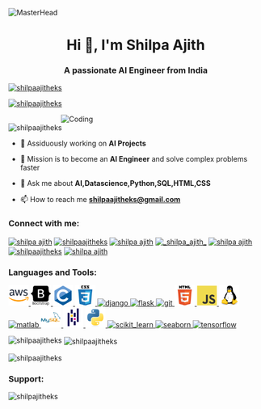 ![MasterHead](https://emeritus.org/wp-content/uploads/2019/03/common-lp-masthead.jpg)
<h1 align="center">Hi 👋, I'm Shilpa Ajith</h1>
<h3 align="center">A passionate AI Engineer from India</h3>
<p align="left"> 
  <a href="https://github.com/ryo-ma/github-profile-trophy"><img src="https://github-profile-trophy.vercel.app/?username=shilpaajitheks" alt="shilpaajitheks" /></a> 
</p>
<p align="left"> 
  <a href="https://twitter.com/shilpaajitheks" target="blank"><img src="https://img.shields.io/twitter/follow/shilpaajitheks?logo=twitter&style=for-the-badge" alt="shilpaajitheks" /></a> 
</p>
<img align="right" alt="Coding" width="400"src="https://mir-s3-cdn-cf.behance.net/project_modules/disp/601014116770475.6068beff4640a.gif" alt="">

<p align="left"> <img src="https://komarev.com/ghpvc/?username=shilpaajitheks&label=Profile%20views&color=0e75b6&style=flat" alt="shilpaajitheks" /> </p>

- 🔭 Assiduously working on **AI Projects**

- 🌱 Mission is to become an **AI Engineer** and solve complex problems faster

- 💬 Ask me about **AI,Datascience,Python,SQL,HTML,CSS**

- 📫 How to reach me **shilpaajitheks@gmail.com**

<h3 align="left">Connect with me:</h3>
<p align="left">
<a href="https://www.linkedin.com/in/shilpa-ajith-3aa8761b8" target="blank"><img align="center" src="https://raw.githubusercontent.com/rahuldkjain/github-profile-readme-generator/master/src/images/icons/Social/linked-in-alt.svg" alt="shilpa ajith" height="30" width="40" /></a>
<a href="https://kaggle.com/shilpaajitheks" target="blank"><img align="center" src="https://raw.githubusercontent.com/rahuldkjain/github-profile-readme-generator/master/src/images/icons/Social/kaggle.svg" alt="shilpaajitheks" height="30" width="40" /></a>
<a href="https://www.facebook.com/profile.php?id=100004230669997" target="blank"><img align="center" src="https://raw.githubusercontent.com/rahuldkjain/github-profile-readme-generator/master/src/images/icons/Social/facebook.svg" alt="shilpa ajith" height="30" width="40" /></a>
<a href="https://instagram.com/_shilpa_ajith_" target="blank"><img align="center" src="https://raw.githubusercontent.com/rahuldkjain/github-profile-readme-generator/master/src/images/icons/Social/instagram.svg" alt="_shilpa_ajith_" height="30" width="40" /></a>
<a href="https://medium.com/@shilpaajitheks" target="blank"><img align="center" src="https://raw.githubusercontent.com/rahuldkjain/github-profile-readme-generator/master/src/images/icons/Social/medium.svg" alt="shilpa ajith" height="30" width="40" /></a>
<a href="https://twitter.com/shilpaajitheks" target="blank"><img align="center" src="https://raw.githubusercontent.com/rahuldkjain/github-profile-readme-generator/master/src/images/icons/Social/twitter.svg" alt="shilpaajitheks" height="30" width="40" /></a>
<a href="https://stackoverflow.com/users/shilpa ajith" target="blank"><img align="center" src="https://raw.githubusercontent.com/rahuldkjain/github-profile-readme-generator/master/src/images/icons/Social/stack-overflow.svg" alt="shilpa ajith" height="30" width="40" /></a>
</p>

<h3 align="left">Languages and Tools:</h3>
<p align="left"> <a href="https://aws.amazon.com" target="_blank" rel="noreferrer"> <img src="https://raw.githubusercontent.com/devicons/devicon/master/icons/amazonwebservices/amazonwebservices-original-wordmark.svg" alt="aws" width="40" height="40"/> </a> <a href="https://getbootstrap.com" target="_blank" rel="noreferrer"> <img src="https://raw.githubusercontent.com/devicons/devicon/master/icons/bootstrap/bootstrap-plain-wordmark.svg" alt="bootstrap" width="40" height="40"/> </a> <a href="https://www.cprogramming.com/" target="_blank" rel="noreferrer"> <img src="https://raw.githubusercontent.com/devicons/devicon/master/icons/c/c-original.svg" alt="c" width="40" height="40"/> </a> <a href="https://www.w3schools.com/css/" target="_blank" rel="noreferrer"> <img src="https://raw.githubusercontent.com/devicons/devicon/master/icons/css3/css3-original-wordmark.svg" alt="css3" width="40" height="40"/> </a> <a href="https://www.djangoproject.com/" target="_blank" rel="noreferrer"> <img src="https://cdn.worldvectorlogo.com/logos/django.svg" alt="django" width="40" height="40"/> </a> <a href="https://flask.palletsprojects.com/" target="_blank" rel="noreferrer"> <img src="https://www.vectorlogo.zone/logos/pocoo_flask/pocoo_flask-icon.svg" alt="flask" width="40" height="40"/> </a> <a href="https://git-scm.com/" target="_blank" rel="noreferrer"> <img src="https://www.vectorlogo.zone/logos/git-scm/git-scm-icon.svg" alt="git" width="40" height="40"/> </a> <a href="https://www.w3.org/html/" target="_blank" rel="noreferrer"> <img src="https://raw.githubusercontent.com/devicons/devicon/master/icons/html5/html5-original-wordmark.svg" alt="html5" width="40" height="40"/> </a> <a href="https://developer.mozilla.org/en-US/docs/Web/JavaScript" target="_blank" rel="noreferrer"> <img src="https://raw.githubusercontent.com/devicons/devicon/master/icons/javascript/javascript-original.svg" alt="javascript" width="40" height="40"/> </a> <a href="https://www.linux.org/" target="_blank" rel="noreferrer"> <img src="https://raw.githubusercontent.com/devicons/devicon/master/icons/linux/linux-original.svg" alt="linux" width="40" height="40"/> </a> <a href="https://www.mathworks.com/" target="_blank" rel="noreferrer"> <img src="https://upload.wikimedia.org/wikipedia/commons/2/21/Matlab_Logo.png" alt="matlab" width="40" height="40"/> </a> <a href="https://www.mysql.com/" target="_blank" rel="noreferrer"> <img src="https://raw.githubusercontent.com/devicons/devicon/master/icons/mysql/mysql-original-wordmark.svg" alt="mysql" width="40" height="40"/> </a> <a href="https://pandas.pydata.org/" target="_blank" rel="noreferrer"> <img src="https://raw.githubusercontent.com/devicons/devicon/2ae2a900d2f041da66e950e4d48052658d850630/icons/pandas/pandas-original.svg" alt="pandas" width="40" height="40"/> </a> <a href="https://www.python.org" target="_blank" rel="noreferrer"> <img src="https://raw.githubusercontent.com/devicons/devicon/master/icons/python/python-original.svg" alt="python" width="40" height="40"/> </a> <a href="https://scikit-learn.org/" target="_blank" rel="noreferrer"> <img src="https://upload.wikimedia.org/wikipedia/commons/0/05/Scikit_learn_logo_small.svg" alt="scikit_learn" width="40" height="40"/> </a> <a href="https://seaborn.pydata.org/" target="_blank" rel="noreferrer"> <img src="https://seaborn.pydata.org/_images/logo-mark-lightbg.svg" alt="seaborn" width="40" height="40"/> </a> <a href="https://www.tensorflow.org" target="_blank" rel="noreferrer"> <img src="https://www.vectorlogo.zone/logos/tensorflow/tensorflow-icon.svg" alt="tensorflow" width="40" height="40"/> </a> </p>

<p><img align="left" src="https://github-readme-stats.vercel.app/api/top-langs?username=shilpaajitheks&show_icons=true&locale=en&layout=compact" alt="shilpaajitheks" /></p>

<p>&nbsp;<img align="center" src="https://github-readme-stats.vercel.app/api?username=shilpaajitheks&show_icons=true&locale=en" alt="shilpaajitheks" /></p>

<p><img align="center" src="https://github-readme-streak-stats.herokuapp.com/?user=shilpaajitheks&" alt="shilpaajitheks" /></p>
<h3 align="left">Support:</h3>
<p><a href="https://www.buymeacoffee.com/shilpajitheks"> <img align="left" src="https://cdn.buymeacoffee.com/buttons/v2/default-yellow.png" height="50" width="210" alt="shilpajitheks" /></a></p><br><br>
